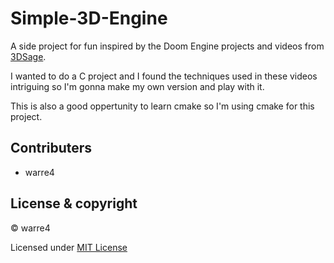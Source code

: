 # Simple-3D-Engine

A side project for fun inspired by the Doom Engine projects and videos from [3DSage](https://github.com/3DSage).

I wanted to do a C project and I found the techniques used in these videos intriguing so I'm gonna make my own version and play with it.

This is also a good oppertunity to learn cmake so I'm using cmake for this project.


## Contributers

- warre4



## License & copyright

© warre4

Licensed under [MIT License](LICENSE "License")
